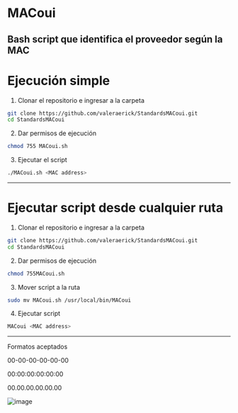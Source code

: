 # MACoui

Bash script que identifica el proveedor según la MAC
---

# Ejecución simple

1. Clonar el repositorio e ingresar a la carpeta

```bash
git clone https://github.com/valeraerick/StandardsMACoui.git
cd StandardsMACoui
```

2. Dar permisos de ejecución

```bash
chmod 755 MACoui.sh
```

3. Ejecutar el script

```bash
./MACoui.sh <MAC address>
```
---

# Ejecutar script desde cualquier ruta

1. Clonar el repositorio e ingresar a la carpeta

```bash
git clone https://github.com/valeraerick/StandardsMACoui.git
cd StandardsMACoui
```

2. Dar permisos de ejecución

```bash
chmod 755MACoui.sh
```

3. Mover script a la ruta 

```bash
sudo mv MACoui.sh /usr/local/bin/MACoui 
```

4. Ejecutar script 

```bash
MACoui <MAC address> 
```
---
Formatos aceptados

00-00-00-00-00-00

00:00:00:00:00:00

00.00.00.00.00.00

![image](https://github.com/valeraerick/StandardsMACoui/assets/147063921/bf7fea05-a51f-4cc5-9358-0e147a404bd2)


